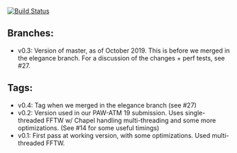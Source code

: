 [![Build Status](https://travis-ci.com/npadmana/DistributedFFT.svg?branch=master)](https://travis-ci.com/npadmana/DistributedFFT)

Branches:
---------

- v0.3: Version of master, as of October 2019. This is before we merged in the elegance 
        branch. For a discussion of the changes + perf tests, see #27.


Tags:
-----
- v0.4: Tag when we merged in the elegance branch (see #27)
- v0.2: Version used in our PAW-ATM 19 submission. Uses single-threaded FFTW w/ Chapel handling 
        multi-threading and some more optimizations. (See #14 for some useful timings)
- v0.1: First pass at working version, with some optimizations. Used multi-threaded FFTW.
